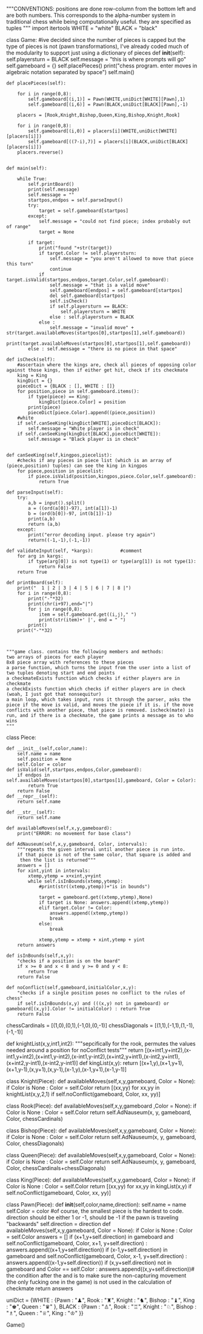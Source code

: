 """CONVENTIONS:
positions are done row-column from the bottom left and are both numbers. This corresponds to the alpha-number system in traditional chess while being computationally useful. they are specified as tuples
"""
import itertools
WHITE = "white"
BLACK = "black"







class Game:
    #ive decided since the number of pieces is capped but the type of pieces is not (pawn transformations), I've already coded much of the modularity to support just using a dictionary of pieces
    def __init__(self):
        self.playersturn = BLACK
        self.message = "this is where prompts will go"
        self.gameboard = {}
        self.placePieces()
        print("chess program. enter moves in algebraic notation separated by space")
        self.main()

        
    def placePieces(self):

        for i in range(0,8):
            self.gameboard[(i,1)] = Pawn(WHITE,uniDict[WHITE][Pawn],1)
            self.gameboard[(i,6)] = Pawn(BLACK,uniDict[BLACK][Pawn],-1)
            
        placers = [Rook,Knight,Bishop,Queen,King,Bishop,Knight,Rook]
        
        for i in range(0,8):
            self.gameboard[(i,0)] = placers[i](WHITE,uniDict[WHITE][placers[i]])
            self.gameboard[((7-i),7)] = placers[i](BLACK,uniDict[BLACK][placers[i]])
        placers.reverse()

        
    def main(self):
        
        while True:
            self.printBoard()
            print(self.message)
            self.message = ""
            startpos,endpos = self.parseInput()
            try:
                target = self.gameboard[startpos]
            except:
                self.message = "could not find piece; index probably out of range"
                target = None
                
            if target:
                print("found "+str(target))
                if target.Color != self.playersturn:
                    self.message = "you aren't allowed to move that piece this turn"
                    continue
                if target.isValid(startpos,endpos,target.Color,self.gameboard):
                    self.message = "that is a valid move"
                    self.gameboard[endpos] = self.gameboard[startpos]
                    del self.gameboard[startpos]
                    self.isCheck()
                    if self.playersturn == BLACK:
                        self.playersturn = WHITE
                    else : self.playersturn = BLACK
                else : 
                    self.message = "invalid move" + str(target.availableMoves(startpos[0],startpos[1],self.gameboard))
                    print(target.availableMoves(startpos[0],startpos[1],self.gameboard))
            else : self.message = "there is no piece in that space"
                    
    def isCheck(self):
        #ascertain where the kings are, check all pieces of opposing color against those kings, then if either get hit, check if its checkmate
        king = King
        kingDict = {}
        pieceDict = {BLACK : [], WHITE : []}
        for position,piece in self.gameboard.items():
            if type(piece) == King:
                kingDict[piece.Color] = position
            print(piece)
            pieceDict[piece.Color].append((piece,position))
        #white
        if self.canSeeKing(kingDict[WHITE],pieceDict[BLACK]):
            self.message = "White player is in check"
        if self.canSeeKing(kingDict[BLACK],pieceDict[WHITE]):
            self.message = "Black player is in check"
        
        
    def canSeeKing(self,kingpos,piecelist):
        #checks if any pieces in piece list (which is an array of (piece,position) tuples) can see the king in kingpos
        for piece,position in piecelist:
            if piece.isValid(position,kingpos,piece.Color,self.gameboard):
                return True
                
    def parseInput(self):
        try:
            a,b = input().split()
            a = ((ord(a[0])-97), int(a[1])-1)
            b = (ord(b[0])-97, int(b[1])-1)
            print(a,b)
            return (a,b)
        except:
            print("error decoding input. please try again")
            return((-1,-1),(-1,-1))
    
    def validateInput(self, *kargs):          #comment
        for arg in kargs:
            if type(arg[0]) is not type(1) or type(arg[1]) is not type(1):
                return False
        return True
        
    def printBoard(self):
        print("  1 | 2 | 3 | 4 | 5 | 6 | 7 | 8 |")
        for i in range(0,8):
            print("-"*32)
            print(chr(i+97),end="|")
            for j in range(0,8):
                item = self.gameboard.get((i,j)," ")
                print(str(item)+' |', end = " ")
            print()
        print("-"*32)
            
           
        
    """game class. contains the following members and methods:
    two arrays of pieces for each player
    8x8 piece array with references to these pieces
    a parse function, which turns the input from the user into a list of two tuples denoting start and end points
    a checkmateExists function which checks if either players are in checkmate
    a checkExists function which checks if either players are in check (woah, I just got that nonsequitur)
    a main loop, which takes input, runs it through the parser, asks the piece if the move is valid, and moves the piece if it is. if the move conflicts with another piece, that piece is removed. ischeck(mate) is run, and if there is a checkmate, the game prints a message as to who wins
    """

class Piece:
    
    def __init__(self,color,name):
        self.name = name
        self.position = None
        self.Color = color
    def isValid(self,startpos,endpos,Color,gameboard):
        if endpos in self.availableMoves(startpos[0],startpos[1],gameboard, Color = Color):
            return True
        return False
    def __repr__(self):
        return self.name
    
    def __str__(self):
        return self.name
    
    def availableMoves(self,x,y,gameboard):
        print("ERROR: no movement for base class")
        
    def AdNauseum(self,x,y,gameboard, Color, intervals):
        """repeats the given interval until another piece is run into. 
        if that piece is not of the same color, that square is added and
         then the list is returned"""
        answers = []
        for xint,yint in intervals:
            xtemp,ytemp = x+xint,y+yint
            while self.isInBounds(xtemp,ytemp):
                #print(str((xtemp,ytemp))+"is in bounds")
                
                target = gameboard.get((xtemp,ytemp),None)
                if target is None: answers.append((xtemp,ytemp))
                elif target.Color != Color: 
                    answers.append((xtemp,ytemp))
                    break
                else:
                    break
                
                xtemp,ytemp = xtemp + xint,ytemp + yint
        return answers
                
    def isInBounds(self,x,y):
        "checks if a position is on the board"
        if x >= 0 and x < 8 and y >= 0 and y < 8:
            return True
        return False
    
    def noConflict(self,gameboard,initialColor,x,y):
        "checks if a single position poses no conflict to the rules of chess"
        if self.isInBounds(x,y) and (((x,y) not in gameboard) or gameboard[(x,y)].Color != initialColor) : return True
        return False
        
        
chessCardinals = [(1,0),(0,1),(-1,0),(0,-1)]
chessDiagonals = [(1,1),(-1,1),(1,-1),(-1,-1)]

def knightList(x,y,int1,int2):
    """sepcifically for the rook, permutes the values needed around a position for noConflict tests"""
    return [(x+int1,y+int2),(x-int1,y+int2),(x+int1,y-int2),(x-int1,y-int2),(x+int2,y+int1),(x-int2,y+int1),(x+int2,y-int1),(x-int2,y-int1)]
def kingList(x,y):
    return [(x+1,y),(x+1,y+1),(x+1,y-1),(x,y+1),(x,y-1),(x-1,y),(x-1,y+1),(x-1,y-1)]



class Knight(Piece):
    def availableMoves(self,x,y,gameboard, Color = None):
        if Color is None : Color = self.Color
        return [(xx,yy) for xx,yy in knightList(x,y,2,1) if self.noConflict(gameboard, Color, xx, yy)]
        
class Rook(Piece):
    def availableMoves(self,x,y,gameboard ,Color = None):
        if Color is None : Color = self.Color
        return self.AdNauseum(x, y, gameboard, Color, chessCardinals)
        
class Bishop(Piece):
    def availableMoves(self,x,y,gameboard, Color = None):
        if Color is None : Color = self.Color
        return self.AdNauseum(x, y, gameboard, Color, chessDiagonals)
        
class Queen(Piece):
    def availableMoves(self,x,y,gameboard, Color = None):
        if Color is None : Color = self.Color
        return self.AdNauseum(x, y, gameboard, Color, chessCardinals+chessDiagonals)
        
class King(Piece):
    def availableMoves(self,x,y,gameboard, Color = None):
        if Color is None : Color = self.Color
        return [(xx,yy) for xx,yy in kingList(x,y) if self.noConflict(gameboard, Color, xx, yy)]
        
class Pawn(Piece):
    def __init__(self,color,name,direction):
        self.name = name
        self.Color = color
        #of course, the smallest piece is the hardest to code. direction should be either 1 or -1, should be -1 if the pawn is traveling "backwards"
        self.direction = direction
    def availableMoves(self,x,y,gameboard, Color = None):
        if Color is None : Color = self.Color
        answers = []
        if (x+1,y+self.direction) in gameboard and self.noConflict(gameboard, Color, x+1, y+self.direction) : answers.append((x+1,y+self.direction))
        if (x-1,y+self.direction) in gameboard and self.noConflict(gameboard, Color, x-1, y+self.direction) : answers.append((x-1,y+self.direction))
        if (x,y+self.direction) not in gameboard and Color == self.Color : answers.append((x,y+self.direction))# the condition after the and is to make sure the non-capturing movement (the only fucking one in the game) is not used in the calculation of checkmate
        return answers

uniDict = {WHITE : {Pawn : "♟", Rook : "♜", Knight : "♞", Bishop : "♝", King : "♚", Queen : "♛" }, BLACK : {Pawn : "♙", Rook : "♖", Knight : "♘", Bishop : "♗", Queen : "♕", King : "♔" }}
        

        


Game()

